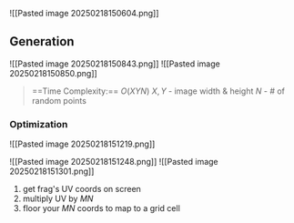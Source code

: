 ![[Pasted image 20250218150604.png]]

## Generation
![[Pasted image 20250218150843.png]]
![[Pasted image 20250218150850.png]]
>==Time Complexity:== $O(XYN)$
>	$X,Y$ - image width & height
>	$N$ - # of random points

### Optimization
![[Pasted image 20250218151219.png]]

![[Pasted image 20250218151248.png]]
![[Pasted image 20250218151301.png]]
1) get frag's UV coords on screen
2) multiply UV by $MN$ 
3) floor your $MN$ coords to map to a grid cell